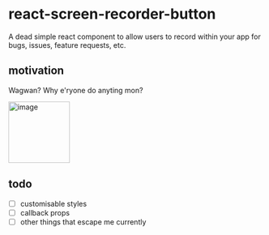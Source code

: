 # react-screen-recorder-button
A dead simple react component to allow users to record within your app for bugs, issues, feature requests, etc.

## motivation
Wagwan? Why e'ryone do anyting mon?

<img width="121" alt="image" src="https://github.com/toddpress/react-screen-recorder-button/assets/2934422/b5ffef4c-6719-496c-b64f-26d3cbaab31d">

## todo
- [ ] customisable styles
- [ ] callback props
- [ ] other things that escape me currently
